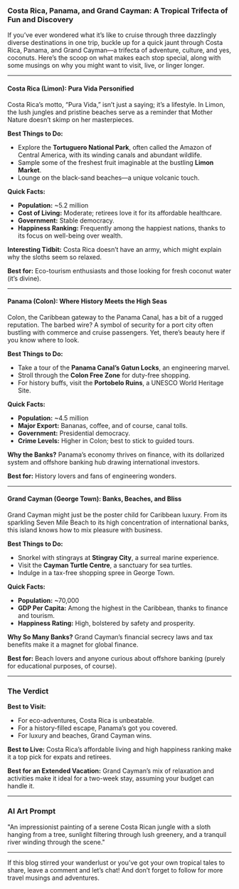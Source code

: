 ### Costa Rica, Panama, and Grand Cayman: A Tropical Trifecta of Fun and Discovery

If you’ve ever wondered what it’s like to cruise through three dazzlingly diverse destinations in one trip, buckle up for a quick jaunt through Costa Rica, Panama, and Grand Cayman—a trifecta of adventure, culture, and yes, coconuts. Here’s the scoop on what makes each stop special, along with some musings on why you might want to visit, live, or linger longer.

---

#### Costa Rica (Limon): Pura Vida Personified
Costa Rica’s motto, “Pura Vida,” isn’t just a saying; it’s a lifestyle. In Limon, the lush jungles and pristine beaches serve as a reminder that Mother Nature doesn’t skimp on her masterpieces.

**Best Things to Do:**
- Explore the **Tortuguero National Park**, often called the Amazon of Central America, with its winding canals and abundant wildlife.
- Sample some of the freshest fruit imaginable at the bustling **Limon Market**.
- Lounge on the black-sand beaches—a unique volcanic touch.

**Quick Facts:**
- **Population:** ~5.2 million
- **Cost of Living:** Moderate; retirees love it for its affordable healthcare.
- **Government:** Stable democracy.
- **Happiness Ranking:** Frequently among the happiest nations, thanks to its focus on well-being over wealth.

**Interesting Tidbit:** Costa Rica doesn’t have an army, which might explain why the sloths seem so relaxed.

**Best for:** Eco-tourism enthusiasts and those looking for fresh coconut water (it’s divine).

---

#### Panama (Colon): Where History Meets the High Seas
Colon, the Caribbean gateway to the Panama Canal, has a bit of a rugged reputation. The barbed wire? A symbol of security for a port city often bustling with commerce and cruise passengers. Yet, there’s beauty here if you know where to look.

**Best Things to Do:**
- Take a tour of the **Panama Canal’s Gatun Locks**, an engineering marvel.
- Stroll through the **Colon Free Zone** for duty-free shopping.
- For history buffs, visit the **Portobelo Ruins**, a UNESCO World Heritage Site.

**Quick Facts:**
- **Population:** ~4.5 million
- **Major Export:** Bananas, coffee, and of course, canal tolls.
- **Government:** Presidential democracy.
- **Crime Levels:** Higher in Colon; best to stick to guided tours.

**Why the Banks?** Panama’s economy thrives on finance, with its dollarized system and offshore banking hub drawing international investors.

**Best for:** History lovers and fans of engineering wonders.

---

#### Grand Cayman (George Town): Banks, Beaches, and Bliss
Grand Cayman might just be the poster child for Caribbean luxury. From its sparkling Seven Mile Beach to its high concentration of international banks, this island knows how to mix pleasure with business.

**Best Things to Do:**
- Snorkel with stingrays at **Stingray City**, a surreal marine experience.
- Visit the **Cayman Turtle Centre**, a sanctuary for sea turtles.
- Indulge in a tax-free shopping spree in George Town.

**Quick Facts:**
- **Population:** ~70,000
- **GDP Per Capita:** Among the highest in the Caribbean, thanks to finance and tourism.
- **Happiness Rating:** High, bolstered by safety and prosperity.

**Why So Many Banks?** Grand Cayman’s financial secrecy laws and tax benefits make it a magnet for global finance.

**Best for:** Beach lovers and anyone curious about offshore banking (purely for educational purposes, of course).

---

### The Verdict

**Best to Visit:**
- For eco-adventures, Costa Rica is unbeatable.
- For a history-filled escape, Panama’s got you covered.
- For luxury and beaches, Grand Cayman wins.

**Best to Live:** Costa Rica’s affordable living and high happiness ranking make it a top pick for expats and retirees.

**Best for an Extended Vacation:** Grand Cayman’s mix of relaxation and activities make it ideal for a two-week stay, assuming your budget can handle it.

---

### AI Art Prompt

"An impressionist painting of a serene Costa Rican jungle with a sloth hanging from a tree, sunlight filtering through lush greenery, and a tranquil river winding through the scene."

---

If this blog stirred your wanderlust or you’ve got your own tropical tales to share, leave a comment and let’s chat! And don’t forget to follow for more travel musings and adventures.

